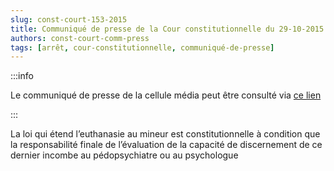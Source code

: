 ```yaml
---   
slug: const-court-153-2015
title: Communiqué de presse de la Cour constitutionnelle du 29-10-2015
authors: const-court-comm-press
tags: [arrêt, cour-constitutionnelle, communiqué-de-presse]
---
```


:::info

Le communiqué de presse de la cellule média peut être consulté via [ce lien](https://www.const-court.be/public/f/2015/2015-153f-info.pdf) 

:::

La loi qui étend l’euthanasie au mineur est constitutionnelle à condition que la responsabilité finale de l’évaluation de la capacité de discernement de ce dernier incombe au pédopsychiatre ou au psychologue
